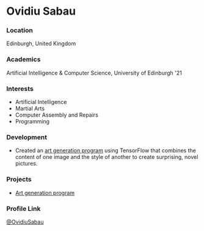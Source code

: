 # Ovidiu Sabau

### Location

Edinburgh, United Kingdom

### Academics

Artificial Intelligence & Computer Science, University of Edinburgh '21

### Interests

- Artificial Intelligence
- Martial Arts
- Computer Assembly and Repairs
- Programming

### Development

- Created an [art generation program](https://github.com/OvidiuSabau/Neural-Style-Transfer) using TensorFlow that combines the content of one image and the style of another to create surprising, novel pictures.


### Projects

- [Art generation program](https://github.com/OvidiuSabau/Neural-Style-Transfer)

### Profile Link

[@OvidiuSabau](https://github.com/OvidiuSabau)
